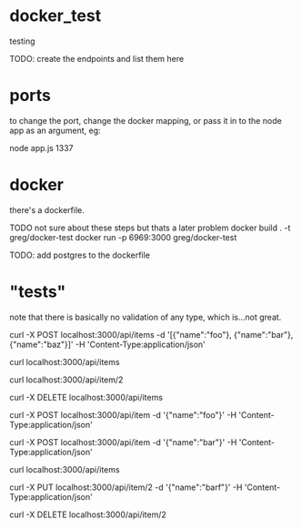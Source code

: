 # docker_test
testing

TODO: create the endpoints and list them here

# ports
to change the port, change the docker mapping, or pass it in to the node app as an argument, eg:

node app.js 1337

# docker
there's a dockerfile.

TODO not sure about these steps but thats a later problem
docker build . -t greg/docker-test
docker run -p 6969:3000 greg/docker-test

TODO: add postgres to the dockerfile

# "tests"
note that there is basically no validation of any type, which is...not great.

curl -X POST localhost:3000/api/items -d '[{"name":"foo"}, {"name":"bar"}, {"name":"baz"}]' -H 'Content-Type:application/json'

curl localhost:3000/api/items

curl localhost:3000/api/item/2

curl -X DELETE localhost:3000/api/items

curl -X POST localhost:3000/api/item -d '{"name":"foo"}' -H 'Content-Type:application/json'

curl -X POST localhost:3000/api/item -d '{"name":"bar"}' -H 'Content-Type:application/json'

curl localhost:3000/api/items

curl -X PUT localhost:3000/api/item/2 -d '{"name":"barf"}' -H 'Content-Type:application/json'

curl -X DELETE localhost:3000/api/item/2
